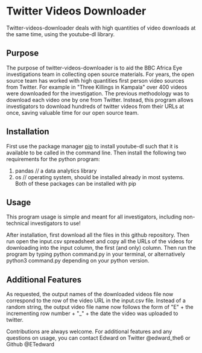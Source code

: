 # Twitter Videos Downloader

Twitter-videos-downloader deals with high quantities of video downloads at the same time, using the youtube-dl library.

## Purpose

The purpose of twitter-videos-downloader is to aid the BBC Africa Eye investigations team in collecting open source materials. For years, the open source 
team has worked with high quantities first person video sources from Twitter. For example
in "Three Killings in Kampala" over 400 videos were downloaded for the investigation. The previous methodology
was to download each video one by one from Twitter. Instead, this program allows investigators to 
download hundreds of twitter videos from their URLs at once, saving valuable time for our open source team.

## Installation

First use the package manager [pip](https://pip.pypa.io/en/stable/) to install youtube-dl such that it is available to be called in the command line.
Then install the following two requirements for the python program: 
1) pandas // a data analytics library
2) os // operating system, should be installed already in most systems.
Both of these packages can be installed with pip

## Usage

This program usage is simple and meant for all investigators, including non-technical investigators to use!


After installation, first download all the files in this github repository.
Then run open the input.csv spreadsheet and copy all the URLs of the videos for downloading 
into the input column, the first (and only) column.
Then run the program by typing python command.py in your terminal, or alternatively python3 command.py depending
on your python version. 

## Additional Features
As requested, the output names of the downloaded videos file now correspond
to the row of the video URL in the input.csv file.
Instead of a random string, the output video file name now follows the form of 
"E" + the incrementing row number + "_" + the date the video was uploaded to twitter.

Contributions are always welcome. 
For additional features and any questions on usage, you can contact 
Edward on Twitter @edward_the6 or Github @ETedward

